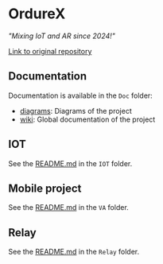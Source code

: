 # OrdureX

*"Mixing IoT and AR since 2024!"*

[Link to original repository](https://github.com/MisterPeModder/OrdureX)

## Documentation

Documentation is available in the `Doc` folder:

- [diagrams](Doc/diagrams/): Diagrams of the project
- [wiki](Doc/wiki/): Global documentation of the project

## IOT

See the [README.md](IOT/README.md) in the `IOT` folder.

## Mobile project

See the [README.md](VA/README.md) in the `VA` folder.

## Relay

See the [README.md](Relay/README.md) in the `Relay` folder.
